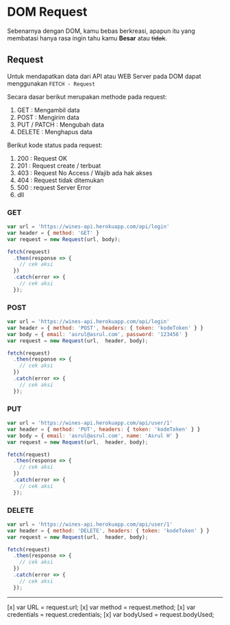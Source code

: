 # DOM Request

Sebenarnya dengan DOM, kamu bebas berkreasi, apapun itu yang membatasi hanya rasa ingin tahu kamu **Besar** atau ~~tidak~~.

## Request

Untuk mendapatkan data dari API atau WEB Server pada DOM dapat menggunakan `FETCH - Request`

Secara dasar berikut merupakan methode pada request:

1. GET : Mengambil data
2. POST : Mengirim data
3. PUT / PATCH : Mengubah data
4. DELETE : Menghapus data

Berikut kode status pada request:

1. 200 : Request OK
2. 201 : Request create / terbuat
3. 403 : Request No Access / Wajib ada hak akses
4. 404 : Request tidak ditemukan
5. 500 : request Server Error
6. dll

### GET
```javascript
var url = 'https://wines-api.herokuapp.com/api/login'
var header = { method: 'GET' }
var request = new Request(url, body);

fetch(request)
  .then(response => {
    // cek aksi
  })
  .catch(error => {
    // cek aksi
  });
```

### POST
```javascript
var url = 'https://wines-api.herokuapp.com/api/login'
var header = { method: 'POST', headers: { token: 'kodeToken' } }
var body = { email: 'asrul@asrul.com', password: '123456' }
var request = new Request(url,  header, body);

fetch(request)
  .then(response => {
    // cek aksi
  })
  .catch(error => {
    // cek aksi
  });
```

### PUT
```javascript
var url = 'https://wines-api.herokuapp.com/api/user/1'
var header = { method: 'PUT', headers: { token: 'kodeToken' } }
var body = { email: 'asrul@asrul.com', name: 'Asrul H' }
var request = new Request(url,  header, body);

fetch(request)
  .then(response => {
    // cek aksi
  })
  .catch(error => {
    // cek aksi
  });
```

### DELETE
```javascript
var url = 'https://wines-api.herokuapp.com/api/user/1'
var header = { method: 'DELETE', headers: { token: 'kodeToken' } }
var request = new Request(url,  header, body);

fetch(request)
  .then(response => {
    // cek aksi
  })
  .catch(error => {
    // cek aksi
  });
```

---------

[x] var URL = request.url;
[x] var method = request.method;
[x] var credentials = request.credentials;
[x] var bodyUsed = request.bodyUsed;